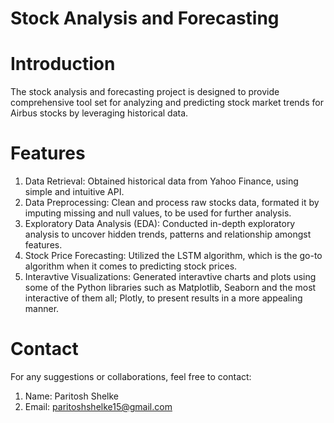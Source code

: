 # Stock Analysis and Forecasting

# Introduction
The stock analysis and forecasting project is designed to provide comprehensive tool set for analyzing and predicting stock market trends for Airbus stocks by leveraging historical data.

# Features
1) Data Retrieval: Obtained historical data from Yahoo Finance, using simple and intuitive API.
2) Data Preprocessing: Clean and process raw stocks data, formated it by imputing missing and null values, to be used for further analysis.
3) Exploratory Data Analysis (EDA): Conducted in-depth exploratory analysis to uncover hidden trends, patterns and relationship amongst features.
4) Stock Price Forecasting: Utilized the LSTM algorithm, which is the go-to algorithm when it comes to predicting stock prices.
5) Interavtive Visualizations: Generated interavtive charts and plots using some of the Python libraries such as Matplotlib, Seaborn and the most interactive of them all; Plotly, to present results in a more appealing manner.

# Contact
For any suggestions or collaborations, feel free to contact:

1) Name: Paritosh Shelke
2) Email: paritoshshelke15@gmail.com
